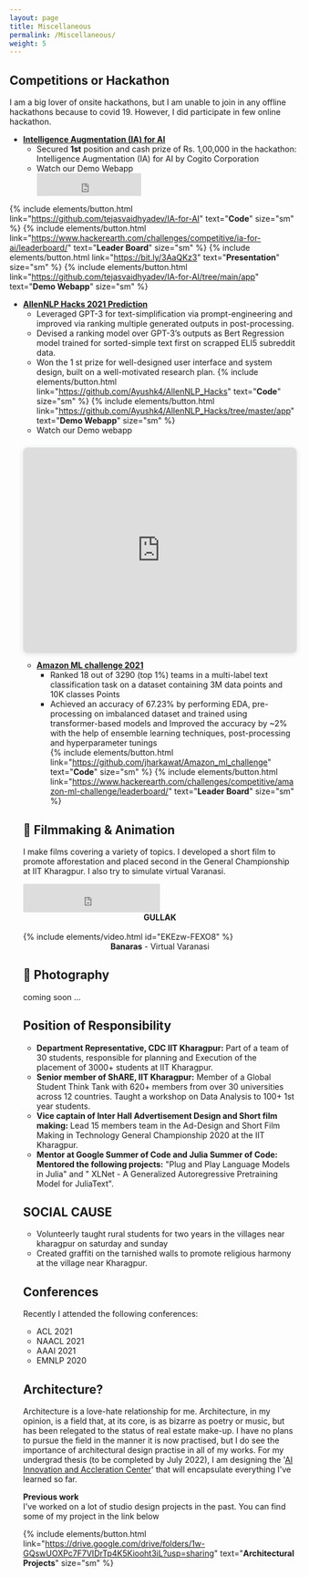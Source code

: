 ```yaml
---
layout: page
title: Miscellaneous
permalink: /Miscellaneous/
weight: 5
---
```

 

## **Competitions or Hackathon** 
I am a big lover of onsite hackathons, but I am unable to join in any offline hackathons because to covid 19. However, I did participate in few online hackathon.


- [**Intelligence Augmentation (IA) for AI**](https://www.hackerearth.com/challenges/competitive/ia-for-ai/)  
  - Secured **1st** position and cash prize of Rs. 1,00,000 in the hackathon: Intelligence Augmentation (IA) for AI by Cogito Corporation
  - Watch our Demo Webapp 
    <div class="video" >
       <iframe src="https://www.youtube.com/embed/XVgZponOLbE" frameborder="0" width="40%" height="40" ></iframe>
    </div> 
{% include elements/button.html link="https://github.com/tejasvaidhyadev/IA-for-AI" text="<b>Code</b>"  size="sm" %} {% include elements/button.html link="https://www.hackerearth.com/challenges/competitive/ia-for-ai/leaderboard/" text="<b>Leader Board</b>"  size="sm" %}  {% include elements/button.html link="https://bit.ly/3AaQKz3" text="<b>Presentation</b>"  size="sm" %}  {% include elements/button.html link="https://github.com/tejasvaidhyadev/IA-for-AI/tree/main/app" text="<b>Demo Webapp</b>"  size="sm" %} 


- [**AllenNLP Hacks 2021 Prediction**](https://allennlp-hackathon.apps.allenai.org/)
  - Leveraged GPT-3 for text-simplification via prompt-engineering and improved via ranking multiple generated outputs in post-processing.
  - Devised a ranking model over GPT-3’s outputs as Bert Regression model trained for sorted-simple text first on scrapped ELI5 subreddit data.
  - Won the 1 st prize for well-designed user interface and system design, built on a well-motivated research plan.
  {% include elements/button.html link="https://github.com/Ayushk4/AllenNLP_Hacks" text="<b>Code</b>"  size="sm" %} {% include elements/button.html link="https://github.com/Ayushk4/AllenNLP_Hacks/tree/master/app" text="<b>Demo Webapp</b>"  size="sm" %} 
  - Watch our Demo webapp
  <div style="position: relative; width: 100%; height: 0; padding-top: 75.0000%;
 padding-bottom: 48px; box-shadow: 0 2px 8px 0 rgba(63,69,81,0.16); margin-top: 1.6em; margin-bottom: 0.9em; overflow: hidden;
 border-radius: 8px; will-change: transform;">
  <iframe loading="lazy" style="position: absolute; width: 100%; height: 100%; top: 0; left: 0; border: none; padding: 0;margin: 0;"
    src="https:&#x2F;&#x2F;www.canva.com&#x2F;design&#x2F;DAEqdSrfE44&#x2F;view?embed">
  </iframe>
  </div>
<a href="https:&#x2F;&#x2F;www.canva.com&#x2F;design&#x2F;DAEqdSrfE44&#x2F;view?utm_content=DAEqdSrfE44&amp;utm_campaign=designshare&amp;utm_medium=embeds&amp;utm_source=link" target="_blank" rel="noopener"></a>

- [**Amazon ML challenge 2021**](https://www.hackerearth.com/challenges/competitive/amazon-ml-challenge)
  - Ranked 18 out of 3290 (top 1%) teams in a multi-label text classification task on a dataset containing 3M data points and 10K classes 
Points
  - Achieved an accuracy of 67.23% by performing EDA, pre-processing on imbalanced dataset and trained using transformer-based models and Improved the accuracy by ~2% with the help of ensemble learning techniques, post-processing and hyperparameter tunings  
    {% include elements/button.html link="https://github.com/jharkawat/Amazon_ml_challenge" text="<b>Code</b>"  size="sm" %} {% include elements/button.html link="https://www.hackerearth.com/challenges/competitive/amazon-ml-challenge/leaderboard/" text="<b>Leader Board</b>"  size="sm" %} 


## 🎥 **Filmmaking & Animation**

I make films covering a variety of topics. I developed a short film to promote afforestation and placed second in the General Championship at IIT Kharagpur. I also try to simulate virtual Varanasi.





<div class="video">
    <iframe src="https://www.youtube.com/embed/fXBVEMjGIZU" frameborder="0" width="50%" height="50" ></iframe>
</div> 

<div style="text-align:center;">
    <B>GULLAK</B>
</div>
<br>
  {% include elements/video.html id="EKEzw-FEXO8" %}

<div style="text-align:center;">
      <B> Banaras</B> - Virtual Varanasi 
</div>

## 📸 **Photography** 

  coming soon ...

## **Position of Responsibility** 
-  **Department Representative, CDC IIT Kharagpur:** Part of a team of 30 students, responsible for planning and
Execution of the placement of 3000+ students at IIT Kharagpur.  
- **Senior member of ShARE, IIT Kharagpur:** Member of a Global Student Think Tank with 620+ members from over
30 universities across 12 countries. Taught a workshop on Data Analysis to 100+ 1st year students.  
- **Vice captain of Inter Hall Advertisement Design and Short film making:** Lead 15 members team in the Ad-Design
and Short Film Making in Technology General Championship 2020 at the IIT Kharagpur.  
- **Mentor at Google Summer of Code and Julia Summer of Code: Mentored the following projects:** "Plug and Play
Language Models in Julia" and " XLNet - A Generalized Autoregressive Pretraining Model for JuliaText".  


## **SOCIAL CAUSE** 
- Volunteerly taught rural students for two years in the villages near kharagpur on saturday and sunday 
- Created graffiti on the tarnished walls to promote religious harmony at the village near Kharagpur.

## **Conferences**
Recently I attended the following conferences:
- ACL 2021 
- NAACL 2021
- AAAI 2021 
- EMNLP 2020

## **Architecture?**
Architecture is a love-hate relationship for me. Architecture, in my opinion, is a field that, at its core, is as bizarre as poetry or music, but has been relegated to the status of real estate make-up. I have no plans to pursue the field in the manner it is now practised, but I do see the importance of architectural design practise in all of my works. For my undergrad thesis (to be completed by July 2022), I am designing the '[AI Innovation and Accleration Center](https://www.canva.com/design/DAE-3aLHq7Y/kp8uawa_j22iV34nK21-MA/view)' that will encapsulate everything I've learned so far.

**Previous work**  
I've worked on a lot of studio design projects in the past. You can find some of my project in the link below 

   {% include elements/button.html link="https://drive.google.com/drive/folders/1w-GQswUOXPc7F7VIDrTp4K5Kiooht3iL?usp=sharing" text="<b>Architectural Projects</b>"  size="sm" %} 
